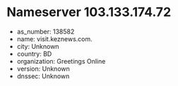 # Nameserver 103.133.174.72

* as_number: 138582
* name: visit.keznews.com.
* city: Unknown
* country: BD
* organization: Greetings Online
* version: Unknown
* dnssec: Unknown
